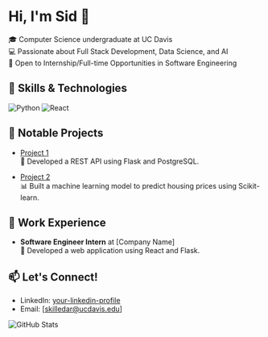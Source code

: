 # Hi, I'm Sid 👋

🎓  Computer Science undergraduate at UC Davis  
💻 Passionate about Full Stack Development, Data Science, and AI  
🚀 Open to Internship/Full-time Opportunities in Software Engineering  

## 🔧 Skills & Technologies
![Python](https://img.shields.io/badge/-Python-3776AB?style=flat&logo=python&logoColor=white)
![React](https://img.shields.io/badge/-React-61DAFB?style=flat&logo=react&logoColor=white)

## 🌟 Notable Projects
- [Project 1](https://github.com/yourusername/project1)  
  🚀 Developed a REST API using Flask and PostgreSQL.  

- [Project 2](https://github.com/yourusername/project2)  
  📊 Built a machine learning model to predict housing prices using Scikit-learn.

## 💼 Work Experience
- **Software Engineer Intern** at [Company Name]  
  🚀 Developed a web application using React and Flask.

## 📫 Let's Connect!
- LinkedIn: [your-linkedin-profile](www.linkedin.com/in/killedar)  
- Email: [skilledar@ucdavis.edu]

![GitHub Stats](https://github-readme-stats.vercel.app/api?username=yourusername&show_icons=true&theme=radical&include_all_commits=true&count_private=true&cache_seconds=10)
